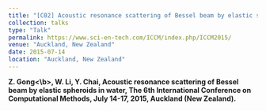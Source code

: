 ```yaml
---
title: "[C02] Acoustic resonance scattering of Bessel beam by elastic spheroids in water"
collection: talks
type: "Talk"
permalink: https://www.sci-en-tech.com/ICCM/index.php/ICCM2015/
venue: "Auckland, New Zealand"
date: 2015-07-14
location: "Auckland, New Zealand"
---
```


<b>Z. Gong<\b>, W. Li, Y. Chai, Acoustic resonance scattering of Bessel beam by elastic spheroids in water, The 6th International Conference on Computational Methods, July 14-17, 2015, Auckland (New Zealand). 
